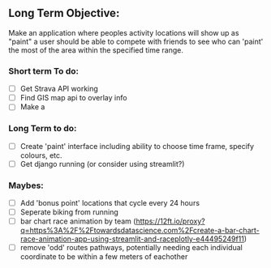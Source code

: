 ## Long Term Objective:
Make an application where peoples activity locations will show up as "paint" a user should be able to
compete with friends to see who can 'paint' the most of the area within the specified time range.

### Short term To do:
- [ ] Get Strava API working
- [ ] Find GIS map api to overlay info
- [ ] Make a 

### Long Term to do:
- [ ] Create 'paint' interface including ability to choose time frame, specify colours, etc.
- [ ] Get django running (or consider using streamlit?)

### Maybes:
- [ ] Add 'bonus point' locations that cycle every 24 hours
- [ ] Seperate biking from running
- [ ] bar chart race animation by team (https://12ft.io/proxy?q=https%3A%2F%2Ftowardsdatascience.com%2Fcreate-a-bar-chart-race-animation-app-using-streamlit-and-raceplotly-e44495249f11)
- [ ] remove 'odd' routes pathways, potentially needing each individual coordinate to be within a few meters of eachother
